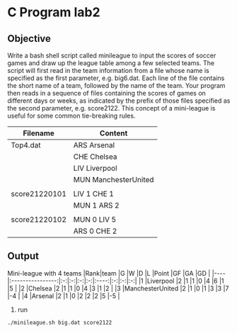 # C Program lab2

## **Objective**
Write a bash shell script called
minileague to input the scores of soccer games and draw up the league table among a few selected
teams. The script will first read in the team information from a file whose name is specified as the first
parameter, e.g. big6.dat. Each line of the file contains the short name of a team, followed by the
name of the team. Your program then reads in a sequence of files containing the scores of games on
different days or weeks, as indicated by the prefix of those files specified as the second parameter, e.g.
score2122. This concept of a mini-league is useful for some common tie-breaking rules.

|Filename       |Content                                            |
|---------------|---------------------------------------------------|
|Top4.dat       |ARS Arsenal                                        |
|               |CHE Chelsea                                        |
|               |LIV Liverpool                                      |
|               |MUN ManchesterUnited                               |
|               |                                                   |
|score21220101  |LIV 1 CHE 1                                        |
|               |MUN 1 ARS 2                                        |
|               |                                                   |
|score21220102  |MUN 0 LIV 5                                        |
|               |ARS 0 CHE 2                                        |


## Output
Mini-league with 4 teams
|Rank|team              |G  |W  |D  |L  |Point |GF |GA |GD |
|----|:----------------:|:-:|:-:|:-:|:-:|:----:|:-:|:-:|:-:|
|1   |Liverpool         |2  |1  |1  |0  |4     |6  |1  |5  |
|2   |Chelsea           |2  |1  |1  |0  |4     |3  |1  |2  |
|3   |ManchesterUnited  |2  |1  |0  |1  |3     |3  |7  |-4 |
|4   |Arsenal           |2  |1  |0  |2  |2     |2  |5  |-5 |

1. run
```
./minileague.sh big.dat score2122   
```